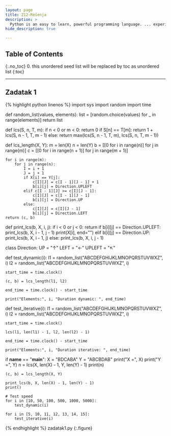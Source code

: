 ```yaml
---
layout: page
title: Z12-Rešenja
description: >
  Python is an easy to learn, powerful programming language. ... experience, but all examples are self-contained, so the tutorial can be read off-line as well.
hide_description: true

---
```


## Table of Contents
{:.no_toc}
0. this unordered seed list will be replaced by toc as unordered list
{:toc}

---

## Zadatak 1

{% highlight python linenos %}
import sys
import random
import time

def random_list(values, elements):
    list = [random.choice(values) for _ in range(elements)]
    return list

def lcs(S, n, T, m):
    if n < 0 or m < 0:
        return 0
    if S[n] == T[m]:
        return 1 + lcs(S, n - 1, T, m - 1)
    else:
        return max(lcs(S, n - 1, T, m), lcs(S, n, T, m - 1))

def lcs_length(X, Y):
    m = len(X)
    n = len(Y)
    b = [[0 for i in range(n)] for j in range(m)]
    c = [[0 for i in range(n + 1)] for j in range(m + 1)]

    for i in range(m):
        for j in range(n):
            I = i + 1
            J = j + 1
            if X[i] == Y[j]:
                c[I][J] = c[I - 1][J - 1] + 1
                b[i][j] = Direction.UPLEFT
            elif c[I - 1][J] >= c[I][J - 1]:
                c[I][J] = c[I - 1][J - 1]
                b[i][j] = Direction.UP
            else:
                c[I][J] = c[I][J - 1]
                b[i][j] = Direction.LEFT
    return (c, b)

def print_lcs(b, X, i, j):
    if i < 0 or j < 0:
        return
    if b[i][j] == Direction.UPLEFT:
        print_lcs(b, X, i - 1, j - 1)
        print(X[i], end="")
    elif b[i][j] == Direction.UP:
        print_lcs(b, X, i - 1, j)
    else:
        print_lcs(b, X, i, j - 1)

class Direction:
    UP = "↑"
    LEFT = "←"
    UPLEFT = "↖"

def test_dynamic(i):
    l1 = random_list("ABCDEFGHIJKLMNOPQRSTUVWXZ", i)
    l2 = random_list("ABCDEFGHIJKLMNOPQRSTUVWXZ", i)

    start_time = time.clock()

    (c, b) = lcs_length(l1, l2)

    end_time = time.clock() - start_time

    print("Elements:", i, "Duration dynamic: ", end_time)

def test_iterative(i):
    l1 = random_list("ABCDEFGHIJKLMNOPQRSTUVWXZ", i)
    l2 = random_list("ABCDEFGHIJKLMNOPQRSTUVWXZ", i)

    start_time = time.clock()

    lcs(l1, len(l1) - 1, l2, len(l2) - 1)

    end_time = time.clock() - start_time

    print("Elements:", i, "Duration iterative: ", end_time)

if __name__ == "__main__":
    X = "BDCABA"
    Y = "ABCBDAB"
    print("X =", X)
    print("Y =", Y)
    n = lcs(X, len(X) - 1, Y, len(Y) - 1)
    print(n)

    (c, b) = lcs_length(X, Y)

    print_lcs(b, X, len(X) - 1, len(Y) - 1)
    print()

    # Test speed
    for i in [10, 50, 100, 500, 1000, 5000]:
        test_dynamic(i)

    for i in [5, 10, 11, 12, 13, 14, 15]:
        test_iterative(i)
{% endhighlight %}
zadatak1.py
{:.figure}